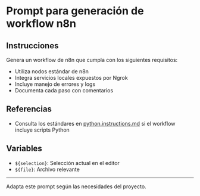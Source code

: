 # Prompt para generación de workflow n8n

## Instrucciones
Genera un workflow de n8n que cumpla con los siguientes requisitos:
- Utiliza nodos estándar de n8n
- Integra servicios locales expuestos por Ngrok
- Incluye manejo de errores y logs
- Documenta cada paso con comentarios

## Referencias
- Consulta los estándares en [python.instructions.md](../instructions/python.instructions.md) si el workflow incluye scripts Python

## Variables
- `${selection}`: Selección actual en el editor
- `${file}`: Archivo relevante

---
Adapta este prompt según las necesidades del proyecto.
